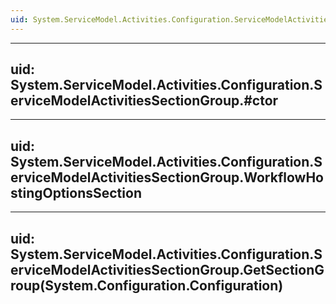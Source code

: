 ```yaml
---
uid: System.ServiceModel.Activities.Configuration.ServiceModelActivitiesSectionGroup
---
```


---
uid: System.ServiceModel.Activities.Configuration.ServiceModelActivitiesSectionGroup.#ctor
---

---
uid: System.ServiceModel.Activities.Configuration.ServiceModelActivitiesSectionGroup.WorkflowHostingOptionsSection
---

---
uid: System.ServiceModel.Activities.Configuration.ServiceModelActivitiesSectionGroup.GetSectionGroup(System.Configuration.Configuration)
---
